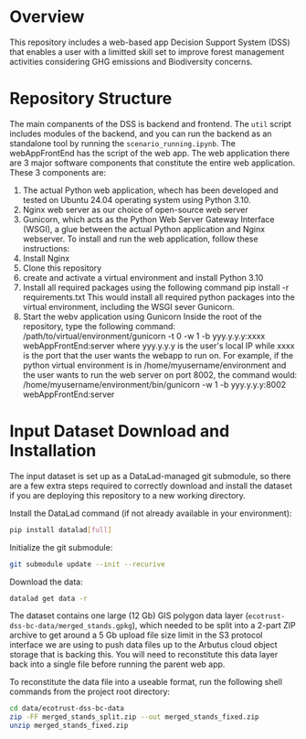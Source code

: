 # Overview

This repository includes a web-based app Decision Support System (DSS) that enables a user with a limitted skill set to improve forest management activities considering GHG emissions and Biodiversity concerns.

# Repository Structure

The main companents of the DSS is backend and frontend. The `util` script includes modules of the backend, and you can run the backend as an standalone tool by running the `scenario_running.ipynb`.
The webAppFrontEnd has the script of the web app.
The web application there are 3 major software components that constitute the entire web application. These 3 components are:
1. The actual Python web application, whech has been developed and tested on Ubuntu 24.04 operating system using Python 3.10.
2. Nginx web server as our choice of open-source web server
3. Gunicorn, which acts as the Python Web Server Gateway Interface (WSGI), a glue between the actual Python application and Nginx webserver.
To install and run the web application, follow these instructions:
1. Install Nginx
2. Clone this repository
3. create and activate a virtual environment and install Python 3.10
4. Install all required packages using the following command
       pip install -r requirements.txt
   This would install all required python packages into the virtual environment, including the WSGI sever Gunicorn.
5. Start the webv application using Gunicorn
   Inside the root of the repository, type the following command:
   /path/to/virtual/environment/gunicorn -t 0 -w 1 -b yyy.y.y.y:xxxx webAppFrontEnd:server
   where yyy.y.y.y is the user's local IP while xxxx is the port that the user wants the webapp to run on. For example, if the python virtual environment is in /home/myusername/environment and the user wants to run the web server on port 8002, the command would:
   /home/myusername/environment/bin/gunicorn -w 1 -b yyy.y.y.y:8002 webAppFrontEnd:server

# Input Dataset Download and Installation

The input dataset is set up as a DataLad-managed git submodule, so there are a few extra steps required to correctly download and install the dataset if you are deploying this repository to a new working directory.

Install the DataLad command (if not already available in your environment):
```bash
pip install datalad[full]
```

Initialize the git submodule:
```bash
git submodule update --init --recurive
```

Download the data:
```bash
datalad get data -r
```

The dataset contains one large (12 Gb) GIS polygon data layer (`ecotrust-dss-bc-data/merged_stands.gpkg`), which needed to be split into a 2-part ZIP archive to get around a 5 Gb upload file size limit in the S3 protocol interface we are using to push data files up to the Arbutus cloud object storage that is backing this. You will need to reconstitute this data layer back into a single file before running the parent web app. 

To reconstitute the data file into a useable format, run the following shell commands from the project root directory:
```bash
cd data/ecotrust-dss-bc-data
zip -FF merged_stands_split.zip --out merged_stands_fixed.zip
unzip merged_stands_fixed.zip
```
